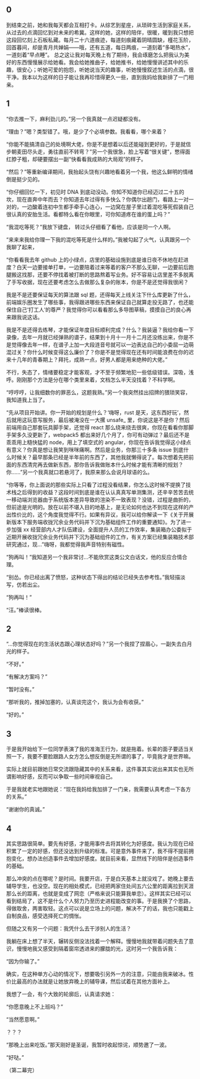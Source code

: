 ## 0

到结束之前，她和我每天都会互相打卡。从综艺到星座，从琐碎生活到家庭关系，从过去的点滴回忆到对未来的希冀。这样的她，这样的陪伴，很暖，暖到我只想把这段回忆刻上石板私藏。每月二十六道痕迹，每道刻痕藏着阴晴圆缺，槿花玉阶，回首暮间，却是青月共婵娟——哦，还有五道，每日两痕，一道刻着“多喝热水”，一道刻着“早点睡”。 总之这让我对每天晚上有了期待，我会琢磨怎么把我认为美好的东西慢慢展示给她看。我会给她推曲子，给她推书，给她慢慢讲述其中的乐趣，很安心；听她可爱的抱怨，听她说当天的趣事，听她慢慢叙述生活的点滴，很干净。我本以为这样的日子能让我再珍惜得更久一些，直到我妈给我新排了一门相亲。

## 1
“你去推一下，麻利劲儿的。”另一个我真就一点迟疑都没有。

“理由？”嗯？类型错了。哦，是少了个必填参数。我看看，哪个来着？

“你能不能搞清自己的处境啊大佬，你是不是想着以后还能碰到更好的，于是就信步朝麦田尽头走，勇往直前不转弯？”另一个我很急，脸上写着“很关键”，憋得面红脖子粗，却硬要摆出一副“快看看我成熟的大局观”的样子。

“然后？”等重新编译期间，我抬起头饶有兴趣地看着另一个我，他这么鲜明的情绪倒是挺少见的。

“你仔细回忆一下，初见时 DNA 到底动没动。你知不知道你已经迈过二十五的坎，现在直奔中年而去？你知道去年过得有多快么？你偶尔出趟门，看路上一对一对的，一边酸着连初中生都手牵手心连心，一边窝在屋子里过着混吃等死假装自己很认真的安胎生活。看都特么看在你眼里，可你知道疼在谁的蛋上吗？”

“我混吃等死？”我放下键盘， 转过头仔细看了看他，应该是同一个人啊。

“来来来我给你理一下我的混吃等死是什么样的。”我被勾起了火气，认真跟另一个我聊了起来，

“你看看我去年 github 上的小绿点，店里的基础设施到底是谁日夜不休地在赶进度？白天一边要接单打单，一边要陪着过来等着的客户不那么无聊，一边要前后跑腿搬这找那，还要不停找着被打断的思路熬着写业务。好不容易让店里差不多脱离了手写收据，现在还要考虑怎么去做那么复杂的账本，你是不是还觉得我很闲？

我是不是还要保证每天的算法跟 sql 题，还得每天上线关注下什么库更新了什么，前端娱乐圈发生了哪些事，我得跟进哪些东西来保证自己就算走投无路了，也还能保住自己‘打工人’的尊严？我觉得你可以看看那么多导图草稿，摸摸自己的良心再来跟我说这话。

我是不是还得去练琴，才能保证年度目标顺利完成？什么？我装逼？我给你看一下录像，去年一月就已经弹熟的谱子，结果到十月十一月十二月还没练出来，你是不是觉得像去年一样，在谱子上加一大段涟音号就可以一边表达自己的小委屈一边萌混过关？你什么时候变得这么廉价了？你是不是觉得现在还有时间能浪费在你的迟来十几年的青春期上？拜托，成熟一点，好男人都是用来绝种的大佬。”

不行，失态了，情绪要稳定才能客观，才不至于频繁地犯一些低级错误。深吸，浅呼。刚刚那个方法是分在哪个类里来着，文档怎么半天没找着？不科学啊。

“哼哼哼，让我细数你的罪恶么，这题我熟。”另一个我突然挂出招牌的猥琐笑容，我知道我上当了。

“先从项目开始讲。你一开始的规划是什么？‘嗨呀，rust 是天，这东西好玩’，然后就用这玩意写服务，最后被淹没在一大摞 unsafe_ 里，你说这是不是你？然后前端用自己那套玩具脚手架，还觉得 react 那么绕来绕去很爽，你现在看看你那脚手架多久没更新了，webpack5 都出来好几个月了，你可有动弹过？最后还不是乖乖用上糙快猛的 node，用上了填空式的 angular，你现在告诉我觉得这小绿点有意义？你真是想让我笑到咪咪痛啊。然后是业务，你那三十多条 issue 到底什么时候关？最早那条已经是半年前的东西了，其他我就懒得说了。每次想着先把前面的东西清完再去做新东西，那你告诉我做账本什么时候才能有清晰的规划？你……”另一个我真就口若悬河了，我原来那么会说月球语的么。

“你等等，你上面说的那些实际上只看了过程没看结果，你怎么这时候不提换了技术栈之后得到的收益？这段时间到底是谁在认认真真写单测集测，还辛辛苦苦去统一移动端浏览器由于系统版本差异导致的渲染不一致表现？没错，过程是曲折的，但前途是光明的。放在以前不堪入目的地基上，是无论如何也达不到现在这样的产出性价比的，这个角度我觉得不行。如果有异议，我可以给你解读一下《关于开展新版本下服务端收拢冗余业务代码并下沉为基础组件工作的重要通知》。为了进一步加强 xx 经营部内人才队伍建设，全面提升人员的工作效率，集装箱办公委拟于近期开展收拢冗余业务代码并下沉为基础组件的工作，有关方案已经集装箱技术部研究通过，现...”嗨呀，我都觉得我声音特别有磁性。

“狗再叫！”我知道另一个我非常讨...不能欣赏这类公文白话文，他的反应合情合理。

“别怂。你已经出离了愤怒，这种状态下得出的结论已经失去参考性。”我轻描淡写，仿若出尘。

“狗再叫！”

“汪。”棒读很棒。

## 2

“...你觉得现在的生活状态跟心理状态好吗？”另一个我捏了捏眉心，一副失去白月光的样子。

“不好。”

“有解决方案吗？”

“暂时没有。”

“那听我的，推掉加塞的，认真谈完这个，我认为会有收获。”

“好的。”

## 3

于是我开始给下一位同学表演了我的准海王行为，就是拖着。长辈的面子要适当关照一下，我要不要脸跟路人女方怎么想反倒是无所谓的事了，毕竟我才是世界嘛。

实际上就目前跟她日常交流跟隐藏其中的关系来看，这件事其实说出来其实也无所谓影响好感，反而可以争取一些时间审视自己。

于是我就老实地跟她说：“现在我妈给我加排了一门亲，我需要认真考虑一下各方的关系。”

“谢谢你的真诚。”

## 4

其实思路很简单。要先有好感，才能用事件去将其转化为好感度。我认为现在已经积累了一定的好感，但还没达到升级的标准。可是意外事件来了，我不得不提前拥抱变化，想办法创造事件去增加好感度。就目前来看，显然线下的陪伴是创造事件的基础。

那么冲突的点在哪呢？是时间。我要开店，于是白天基本上就没戏了。她晚上要去辅导学生，也没空。现在的相处模式，已经把两家住处间五六公里的距离拉到天涯那么长的距离，也就是变成了网恋（严格来说只能算我单恋）。这样其实已经可以看到结局了，这不是什么个人努力乃至历史进程能改变的事。于是我换了个思路，得做取舍，两害取轻。这点可以说是立场上的问题，解决不了的话，我也只能戳上自制良品，感受选择死亡的惆怅。

但随之又有另一个问题：我凭什么去干涉别人的生活？

我躺在床上想了半天，辗转反侧没法找着一个解释。慢慢地我就带着问题失去了意识，慢慢地我又感受到隔着窗帘透进来的朦胧的光，这时另一个我告诉我：

“因为你输了。”

确实，在这种单方心动的情况下，想要吸引另外一方的注意，只能由我来破冰。性价比最高的办法就是让她放弃晚上的辅导课，然后试着在其他方面补上。

我想了一会，有个大致的轮廓后，认真请求她：

“你愿意晚上不上班吗？”

“当然愿意啊。”

？？？

“那晚上出来吃饭。”那天刚好是圣诞，我暂时收起惊诧，顺势邀了一波。

“好哒。”

（第二幕完）